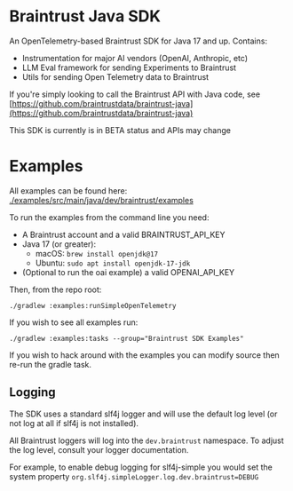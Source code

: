 # Braintrust Java SDK

An OpenTelemetry-based Braintrust SDK for Java 17 and up. Contains:

- Instrumentation for major AI vendors (OpenAI, Anthropic, etc)
- LLM Eval framework for sending Experiments to Braintrust
- Utils for sending Open Telemetry data to Braintrust

If you're simply looking to call the Braintrust API with Java code, see [https://github.com/braintrustdata/braintrust-java](https://github.com/braintrustdata/braintrust-java)

This SDK is currently is in BETA status and APIs may change

<!-- # Using the SDK in your code -->

<!-- *NOTE: The SDK has not published a release to maven yet. This section will not work until our first release is published* -->

<!-- build.gradle -->
<!-- ```gradle -->
<!-- dependencies { -->
<!--   implementation 'dev.braintrust:sdk:0.0.1' -->
<!-- } -->
<!-- ``` -->

# Examples

All examples can be found here: [./examples/src/main/java/dev/braintrust/examples](./examples/src/main/java/dev/braintrust/examples)

To run the examples from the command line you need:
- A Braintrust account and a valid BRAINTRUST_API_KEY
- Java 17 (or greater):
    - macOS: `brew install openjdk@17`
    - Ubuntu: `sudo apt install openjdk-17-jdk`
- (Optional to run the oai example) a valid OPENAI_API_KEY

Then, from the repo root:
```
./gradlew :examples:runSimpleOpenTelemetry
```

If you wish to see all examples run:
```
./gradlew :examples:tasks --group="Braintrust SDK Examples"
```

If you wish to hack around with the examples you can modify source then re-run the gradle task.

## Logging

The SDK uses a standard slf4j logger and will use the default log level (or not log at all if slf4j is not installed).

All Braintrust loggers will log into the `dev.braintrust` namespace. To adjust the log level, consult your logger documentation.

For example, to enable debug logging for slf4j-simple you would set the system property `org.slf4j.simpleLogger.log.dev.braintrust=DEBUG`
